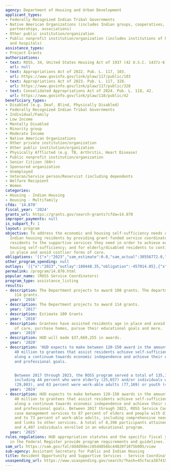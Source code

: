 ```yaml
---
agency: Department of Housing and Urban Development
applicant_types:
- Federally Recognized Indian Tribal Governments
- Native American Organizations (includes Indian groups, cooperatives, corporations,
  partnerships, associations)
- Other public institution/organization
- Public nonprofit institution/organization (includes institutions of higher education
  and hospitals)
assistance_types:
- Project Grants
authorizations:
- text: ROSS, 34, United States Housing Act of 1937 (42 U.S.C. 1437z-6).
  url: null
- text: Appropriations Act of 2022. Pub. L. 117, 103.
  url: https://www.govinfo.gov/link/plaw/117/public/103
- text: Appropriations Act of 2023. Pub. L. 117, 328.
  url: https://www.govinfo.gov/link/plaw/117/public/328
- text: Consolidated Appropriations Act of 2024. Pub. L. 118, 42.
  url: https://www.govinfo.gov/link/plaw/118/public/42
beneficiary_types:
- Disabled (e.g. Deaf, Blind, Physically Disabled)
- Federally Recognized Indian Tribal Governments
- Individual/Family
- Low Income
- Mentally Disabled
- Minority group
- Moderate Income
- Native American Organizations
- Other private institution/organization
- Other public institution/organization
- Physically Afflicted (e.g. TB, Arthritis, Heart Disease)
- Public nonprofit institution/organization
- Senior Citizen (60+)
- Sponsored organization
- Unemployed
- Veteran/Service person/Reservist (including dependents
- Welfare Recipient
- Women
categories:
- Housing - Indian Housing
- Housing - Multifamily
cfda: '14.870'
fiscal_year: '2024'
grants_url: https://grants.gov/search-grants?cfda=14.870
improper_payments: null
is_subpart_f: 1
layout: program
objective: To address the economic and housing self-sufficiency needs of public and
  Indian housing residents by providing grant-funded service coordinators who link
  residents to the supportive services they need in order to achieve economic and
  housing self-sufficiency; and for elderly/disabled residents to continue to age/reside
  in place and avoid costlier forms of care.
obligations: '[{"x":"2023","sam_estimate":0.0,"sam_actual":30556772.0,"usa_spending_actual":-3136190.77},{"x":"2024","sam_estimate":0.0,"sam_actual":39696716.0,"usa_spending_actual":652162.0},{"x":"2025","sam_estimate":0.0,"sam_actual":35000000.0,"usa_spending_actual":-70265.44}]'
other_program_spending: null
outlays: '[{"x":"2023","outlay":188448.35,"obligation":-457014.05},{"x":"2024","outlay":74072.72,"obligation":652162.0},{"x":"2025","outlay":471805.68,"obligation":-31886.0}]'
permalink: /program/14.870.html
popular_name: (ROSS Service Coordinators)
program_type: assistance_listing
results:
- description: The Department projects to award 100 grants. The department awarded
    114 grants.
  year: '2016'
- description: The Department projects to award 114 grants.
  year: '2017'
- description: Estimate 100 Grants
  year: '2018'
- description: Grantees have assisted residents age in place and avoid costlier forms
    of care, purchase homes, pursue their educational goals and more.
  year: '2019'
- description: HUD will made $37,669,255 in awards.
  year: '2020'
- description: 'HUD expects to make between 120-150 award in the amount of approximately
    40 million to grantees that assist residents achieve self-sufficiency and to move
    along a continuum towards economic independence and achieve their educational
    and professional goals.


    Between 2017 through 2023, the ROSS program served a total of 135,167 ROSS participants,
    including 44 percent who were elderly (25,657) and/or individuals with disabilities
    (29,803), and 63 percent were work-able adults (77,169) or youth (4,213).'
  year: '2024'
- description: HUD expects to make between 120-150 awards in the amount of approximately
    40 million to grantees that assist residents achieve self-sufficiency and to move
    along a continuum towards economic independence and achieve their educational
    and professional goals. Between 2017 through 2023, ROSS Service Coordinators provided
    case management services to 87 percent of elders and people with disabilities
    and to 73 percent of work-able adults, including comprehensive needs assessments
    and links to other services. A total of 8,398 participants attained a degree,
    and 4,497 individuals enrolled in an educational program.
  year: '2025'
rules_regulations: HUD appropriation statutes and the specific fiscal year NOFO published
  in the Federal Register provide program requirements and guidelines.
sam_url: https://sam.gov/fal/dddd9decc05d4856bc44820f1075b005/view
sub-agency: Assistant Secretary for Public and Indian Housing
title: Resident Opportunity and Supportive Services - Service Coordinators
usaspending_url: https://www.usaspending.gov/search/?hash=45cfaca387419bfcd7bf2439fb02decb
---
```

